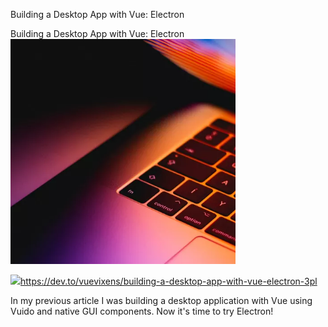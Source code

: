 Building a Desktop App with Vue: Electron

Building a Desktop App with Vue: Electron
![](../_resources/8311258da6df849ad747fbf716bbd1e1.png)

![](../_resources/38a78bf51c9bb0d1ae73a040d8b609f8.png)https://dev.to/vuevixens/building-a-desktop-app-with-vue-electron-3pl

In my previous article I was building a desktop application with Vue using Vuido and native GUI components. Now it's time to try Electron!